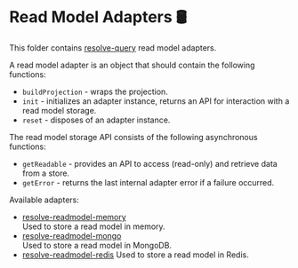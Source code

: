 # **Read Model Adapters** 🛢
This folder contains [resolve-query](../resolve-query) read model adapters.

A read model adapter is an object that should contain the following functions:  
* `buildProjection` - wraps the projection.  
* `init` - initializes an adapter instance, returns an API for interaction with a read model storage.  
* `reset` - disposes of an adapter instance.  

The read model storage API consists of the following asynchronous functions:  
* `getReadable` - provides an API to access (read-only) and retrieve data from a store.  
* `getError` - returns the last internal adapter error if a failure occurred.

Available adapters:  
* [resolve-readmodel-memory](./resolve-readmodel-memory)  
	Used to store a read model in memory.
* [resolve-readmodel-mongo](./resolve-readmodel-mongo)  
	Used to store a read model in MongoDB.
* [resolve-readmodel-redis](./resolve-readmodel-redis)
	Used to store a read model in Redis.
